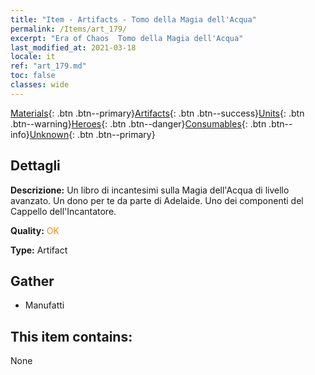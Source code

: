 ```yaml
---
title: "Item - Artifacts - Tomo della Magia dell'Acqua"
permalink: /Items/art_179/
excerpt: "Era of Chaos  Tomo della Magia dell'Acqua"
last_modified_at: 2021-03-18
locale: it
ref: "art_179.md"
toc: false
classes: wide
---
```

 [Materials](/it/Items/){: .btn .btn--primary}[Artifacts](/it/Items/Artifacts/){: .btn .btn--success}[Units](/it/Items/Units/){: .btn .btn--warning}[Heroes](/it/Items/Heroes/){: .btn .btn--danger}[Consumables](/it/Items/Consumables/){: .btn .btn--info}[Unknown](/it/Items/Unknown/){: .btn .btn--primary}

## Dettagli
 **Descrizione:** Un libro di incantesimi sulla Magia dell'Acqua di livello avanzato. Un dono per te da parte di Adelaide. Uno dei componenti del Cappello dell'Incantatore.

 **Quality:** <span style="color: #FF8C00">OK</span>

 **Type:** Artifact

## Gather

*    Manufatti 

## This item contains:

  None

